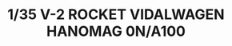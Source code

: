 ---
layout: product
title: "1/35 V-2 ROCKET VIDALWAGEN  HANOMAG 0N/A100"
price: "7100" 
desc: "Maketa"
img_path: "/assets/img/TAKO2110.jpg"
brand: "N/A"
available: false
special_offer: false
new: false
soon: false
cat: "010000"
subcat: "010200"
subsubcat: "0N/A"
sifra: "TAKO2110"
---